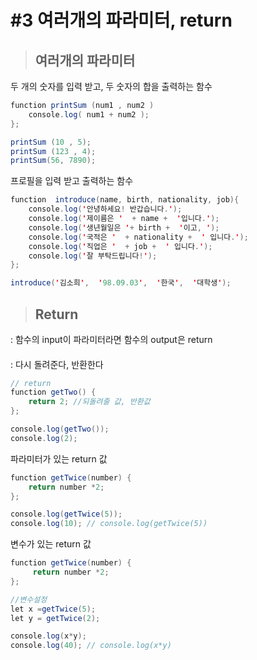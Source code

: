 # #3 여러개의 파라미터, return 

> ## 여러개의 파라미터
> 
두 개의 숫자를 입력 받고, 두 숫자의 합을 출력하는 함수

```java
function printSum (num1 , num2 ) 
	console.log( num1 + num2 ); 
}; 

printSum (10 , 5); 
printSum (123 , 4); 
printSum(56, 7890);
```

프로필을 입력 받고 출력하는 함수

```java
function  introduce(name, birth, nationality, job){
	console.log('안녕하세요! 반갑습니다.'); 
	console.log('제이름은 '  + name +  '입니다.'); 
	console.log('생년월일은 '+ birth +  '이고, '); 
	console.log('국적은 '  + nationality +  ' 입니다.'); 
	console.log('직업은 '  + job +  ' 입니다.'); 
	console.log('잘 부탁드립니다!');
};

introduce('김소희',  '98.09.03',  '한국',  '대학생');
```


> ## Return

: 함수의 input이 파라미터라면 함수의 output은 return
####
: 다시 돌려준다, 반환한다

```java
// return
function getTwo() { 
	return 2; //되돌려줄 값, 반환값 
}; 

console.log(getTwo());
console.log(2);
```

파라미터가 있는 return 값
```java
function getTwice(number) {
	return number *2;
}; 

console.log(getTwice(5));
console.log(10); // console.log(getTwice(5))
```

변수가 있는 return 값
```java
function getTwice(number) {
	 return number *2;
}; 

//변수설정
let x =getTwice(5);
let y = getTwice(2);

console.log(x*y);
console.log(40); // console.log(x*y)
```
